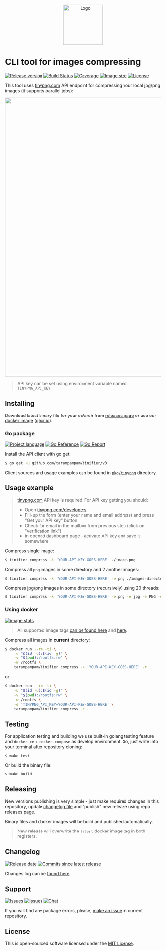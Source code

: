 <p align="center">
  <img src="https://tinypng.com/images/apng/panda-waving.png" alt="Logo" width="128" />
</p>

# CLI tool for images compressing

[![Release version][badge_release_version]][link_gopkg]
[![Build Status][badge_build]][link_actions]
[![Coverage][badge_coverage]][link_coverage]
[![Image size][badge_size_latest]][link_docker_hub]
[![License][badge_license]][link_license]

This tool uses [tinypng.com][tinypng.com] API endpoint for compressing your local jpg/png images (it supports parallel jobs):

<p align="center">
    <a href="https://asciinema.org/a/381354?autoplay=1" target="_blank"><img src="https://asciinema.org/a/381354.svg" width="900"></a>
</p>

> API key can be set using environment variable named `TINYPNG_API_KEY`

## Installing

Download latest binary file for your os/arch from [releases page][link_releases] or use our [docker image][link_docker_hub] ([ghcr.io][link_ghcr]).

### Go package

[![Project language][badge_language]][link_golang]
[![Go Reference][badge_go_reference]][link_gopkg]
[![Go Report][badge_goreport]][link_goreport]

Install the API client with go get:

```bash
$ go get -u github.com/tarampampam/tinifier/v3
```

Client sources and usage examples can be found in [`pkg/tinypng`](pkg/tinypng) directory.

## Usage example

> [tinypng.com][tinypng.com] API key is required. For API key getting you should:
> - Open [tinypng.com/developers](https://tinypng.com/developers)
> - Fill-up the form (enter your name and email address) and press "Get your API key" button
> - Check for email in the mailbox from previous step (click on "verification link")
> - In opened dashboard page - activate API key and save it somewhere

Compress single image:

```bash
$ tinifier compress -k 'YOUR-API-KEY-GOES-HERE' ./image.png
```

Compress all `png` images in some directory and 2 another images:

```bash
$ tinifier compress -k 'YOUR-API-KEY-GOES-HERE' -e png ./images-directory ./image-1.png ./image-2.png
```

Compress jpg/png images in some directory (recursively) using 20 threads:

```bash
$ tinifier compress -k 'YOUR-API-KEY-GOES-HERE' -e png -e jpg -e PNG -e JPG -t 20 -r ./images-directory
```

### Using docker

[![image stats](https://dockeri.co/image/tarampampam/tinifier)][link_docker_hub]

> All supported image tags [can be found here][link_docker_hub] and [here][link_ghcr].

Compress all images in **current** directory:

```bash
$ docker run --rm -ti \
    -u "$(id -u):$(id -g)" \
    -v "$(pwd):/rootfs:rw" \
    -w /rootfs \
    tarampampam/tinifier compress -k 'YOUR-API-KEY-GOES-HERE' -r .
```

or

```bash
$ docker run --rm -ti \
    -u "$(id -u):$(id -g)" \
    -v "$(pwd):/rootfs:rw" \
    -w /rootfs \
    -e 'TINYPNG_API_KEY=YOUR-API-KEY-GOES-HERE' \
    tarampampam/tinifier compress -r .
```

## Testing

For application testing and building we use built-in golang testing feature and `docker-ce` + `docker-compose` as develop environment. So, just write into your terminal after repository cloning:

```shell
$ make test
```

Or build the binary file:

```shell
$ make build
```

## Releasing

New versions publishing is very simple - just make required changes in this repository, update [changelog file](CHANGELOG.md) and "publish" new release using repo releases page.

Binary files and docker images will be build and published automatically.

> New release will overwrite the `latest` docker image tag in both registers.

## Changelog

[![Release date][badge_release_date]][link_releases]
[![Commits since latest release][badge_commits_since_release]][link_commits]

Changes log can be [found here][link_changes_log].

## Support

[![Issues][badge_issues]][link_issues]
[![Issues][badge_pulls]][link_pulls]
[![Chat][badge_discord]][link_discord]

If you will find any package errors, please, [make an issue][link_create_issue] in current repository.

## License

This is open-sourced software licensed under the [MIT License][link_license].

[badge_build]:https://img.shields.io/github/workflow/status/tarampampam/tinifier/tests/master
[badge_coverage]:https://img.shields.io/codecov/c/github/tarampampam/tinifier/master.svg?maxAge=30
[badge_goreport]:https://goreportcard.com/badge/github.com/tarampampam/tinifier
[badge_size_latest]:https://img.shields.io/docker/image-size/tarampampam/tinifier/latest?maxAge=30
[badge_release_version]:https://img.shields.io/github/release/tarampampam/tinifier.svg?maxAge=30
[badge_language]:https://img.shields.io/github/go-mod/go-version/tarampampam/tinifier?longCache=true
[badge_license]:https://img.shields.io/github/license/tarampampam/tinifier.svg?longCache=true
[badge_release_date]:https://img.shields.io/github/release-date/tarampampam/tinifier.svg?maxAge=180
[badge_commits_since_release]:https://img.shields.io/github/commits-since/tarampampam/tinifier/latest.svg?maxAge=45
[badge_issues]:https://img.shields.io/github/issues/tarampampam/tinifier.svg?maxAge=45
[badge_pulls]:https://img.shields.io/github/issues-pr/tarampampam/tinifier.svg?maxAge=45
[badge_discord]:https://img.shields.io/discord/788484223563595837
[badge_go_reference]:https://img.shields.io/static/v1?label=go&message=reference&color=007d9c

[link_golang]:https://golang.org/
[link_goreport]:https://goreportcard.com/report/github.com/tarampampam/tinifier
[link_coverage]:https://codecov.io/gh/tarampampam/tinifier
[link_gopkg]:https://pkg.go.dev/github.com/tarampampam/tinifier/v3
[link_actions]:https://github.com/tarampampam/tinifier/actions
[link_docker_hub]:https://hub.docker.com/r/tarampampam/tinifier/
[link_ghcr]:https://github.com/users/tarampampam/packages/container/package/tinifier
[link_license]:https://github.com/tarampampam/tinifier/blob/master/LICENSE
[link_releases]:https://github.com/tarampampam/tinifier/releases
[link_commits]:https://github.com/tarampampam/tinifier/commits
[link_changes_log]:https://github.com/tarampampam/tinifier/blob/master/CHANGELOG.md
[link_issues]:https://github.com/tarampampam/tinifier/issues
[link_create_issue]:https://github.com/tarampampam/tinifier/issues/new/choose
[link_pulls]:https://github.com/tarampampam/tinifier/pulls
[link_discord]:https://discord.gg/pTAtuWzJbz

[tinypng.com]:https://tinypng.com/
